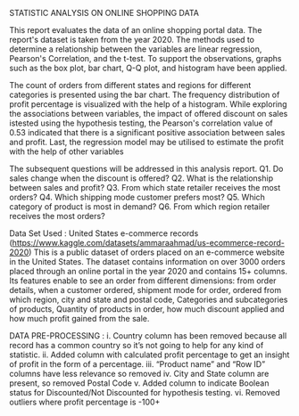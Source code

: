 STATISTIC ANALYSIS ON ONLINE SHOPPING DATA

This report evaluates the data of an online shopping portal data. The report's dataset is taken from the year 2020. 
The methods used to determine a relationship between the variables are linear regression, Pearson's Correlation, and 
the t-test. To support the observations, graphs such as the box plot, bar chart, Q-Q plot, and histogram have been applied.

The count of orders from different states and regions for different categories is presented using the bar chart. The 
frequency distribution of profit percentage is visualized with the help of a histogram. While exploring the associations 
between variables, the impact of offered discount on sales istested using the hypothesis testing, the Pearson's correlation 
value of 0.53 indicated that there is a significant positive association between sales and profit. Last, the regression 
model may be utilised to estimate the profit with the help of other variables

The subsequent questions will be addressed in this analysis report.
Q1. Do sales change when the discount is offered? 
Q2. What is the relationship between sales and profit?
Q3. From which state retailer receives the most orders?
Q4. Which shipping mode customer prefers most?
Q5. Which category of product is most in demand?
Q6. From which region retailer receives the most orders?

Data Set Used : United States e-commerce records (https://www.kaggle.com/datasets/ammaraahmad/us-ecommerce-record-2020)
This is a public dataset of orders placed on an e-commerce website in the United States. The 
dataset contains information on over 3000 orders placed through an online portal in the year 
2020 and contains 15+ columns. Its features enable to see an order from different dimensions: 
from order details, when a customer ordered, shipment mode for order, ordered from which 
region, city and state and postal code, Categories and subcategories of products, Quantity of 
products in order, how much discount applied and how much profit gained from the sale.

DATA PRE-PROCESSING :
i. Country column has been removed because all record has a common country so it’s not 
going to help for any kind of statistic. 
ii. Added column with calculated profit percentage to get an insight of profit in the form of 
a percentage. 
iii. “Product name” and “Row ID” columns have less relevance so removed
iv. City and State column are present, so removed Postal Code
v. Added column to indicate Boolean status for Discounted/Not Discounted for hypothesis 
testing.
vi. Removed outliers where profit percentage is -100+
